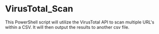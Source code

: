 ﻿# VirusTotal_Scan

This PowerShell script will utilize the VirusTotal API to scan multiple URL's within a CSV. It will then output the results to another csv file. 
